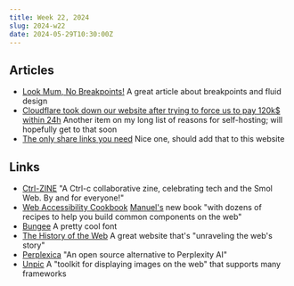 ```yaml
---
title: Week 22, 2024
slug: 2024-w22
date: 2024-05-29T10:30:00Z
---
```


## Articles

- [Look Mum, No Breakpoints!](https://robmc.dev/blog/look_mum_no_breakpoints/)
  A great article about breakpoints and fluid design
- [Cloudflare took down our website after trying to force us to pay 120k$ within 24h](https://robindev.substack.com/p/cloudflare-took-down-our-website)
  Another item on my long list of reasons for self-hosting; will hopefully get to that soon
- [The only share links you need](https://distinctivequality.com/blog/share-links/)
  Nice one, should add that to this website

## Links

- [Ctrl-ZINE](https://ctrl-c.club/~loghead/ctrl-zine.html)
  "A Ctrl-c collaborative zine, celebrating tech and the Smol Web. By and for everyone!"
- [Web Accessibility Cookbook](https://accessibility-cookbook.com)
  [Manuel's](https://matuzo.at) new book "with dozens of recipes to help you build common components on the web"
- [Bungee](https://djr.com/bungee)
  A pretty cool font
- [The History of the Web](https://thehistoryoftheweb.com/timeline/)
  A great website that's "unraveling the web's story"
- [Perplexica](https://github.com/ItzCrazyKns/Perplexica)
  "An open source alternative to Perplexity AI"
- [Unpic](https://unpic.pics)
  A "toolkit for displaying images on the web" that supports many frameworks
